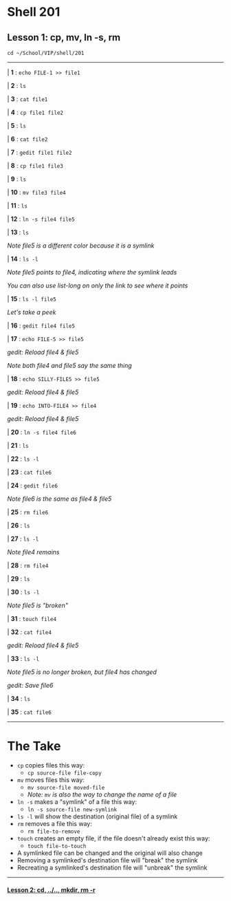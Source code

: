 # Shell 201
## Lesson 1: cp, mv, ln -s, rm

`cd ~/School/VIP/shell/201`

___

| **1** : `echo FILE-1 >> file1`

| **2** : `ls`

| **3** : `cat file1`

| **4** : `cp file1 file2`

| **5** : `ls`

| **6** : `cat file2`

| **7** : `gedit file1 file2`

| **8** : `cp file1 file3`

| **9** : `ls`

| **10** : `mv file3 file4`

| **11** : `ls`

| **12** : `ln -s file4 file5`

| **13** : `ls`

*Note file5 is a different color because it is a symlink*

| **14** : `ls -l`

*Note file5 points to file4, indicating where the symlink leads*

*You can also use list-long on only the link to see where it points*

| **15** : `ls -l file5`

*Let's take a peek*

| **16** : `gedit file4 file5`

| **17** : `echo FILE-5 >> file5`

*gedit: Reload file4 & file5*

*Note both file4 and file5 say the same thing*

| **18** : `echo SILLY-FILE5 >> file5`

*gedit: Reload file4 & file5*

| **19** : `echo INTO-FILE4 >> file4`

*gedit: Reload file4 & file5*

| **20** : `ln -s file4 file6`

| **21** : `ls`

| **22** : `ls -l`

| **23** : `cat file6`

| **24** : `gedit file6`

*Note file6 is the same as file4 & file5*

| **25** : `rm file6`

| **26** : `ls`

| **27** : `ls -l`

*Note file4 remains*

| **28** : `rm file4`

| **29** : `ls`

| **30** : `ls -l`

*Note file5 is "broken"*

| **31** : `touch file4`

| **32** : `cat file4`

*gedit: Reload file4 & file5*

| **33** : `ls -l`

*Note file5 is no longer broken, but file4 has changed*

*gedit: Save file6*

| **34** : `ls`

| **35** : `cat file6`

___

# The Take

- `cp` copies files this way:
  - `cp source-file file-copy`
- `mv` moves files this way:
  - `mv source-file moved-file`
  - *Note: `mv` is also the way to change the name of a file*
- `ln -s` makes a "symlink" of a file this way:
  - `ln -s source-file new-symlink`
- `ls -l` will show the destination (original file) of a symlink
- `rm` removes a file this way:
  - `rm file-to-remove`
- `touch` creates an empty file, if the file doesn't already exist this way:
  - `touch file-to-touch`
- A symlinked file can be changed and the original will also change
- Removing a symlinked's destination file will "break" the symlink
- Recreating a symlinked's destination file will "unbreak" the symlink

___

#### [Lesson 2: cd, ../.., mkdir, rm -r](https://github.com/inkVerb/vip/blob/master/201-shell/Lesson-02.md)
